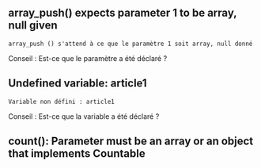 ## array_push() expects parameter 1 to be array, null given
```
array_push () s'attend à ce que le paramètre 1 soit array, null donné
```
Conseil : Est-ce que le paramètre a été déclaré ?

## Undefined variable: article1
```
Variable non défini : article1
```
Conseil : Est-ce que la variable a été déclaré ?

## count(): Parameter must be an array or an object that implements Countable
